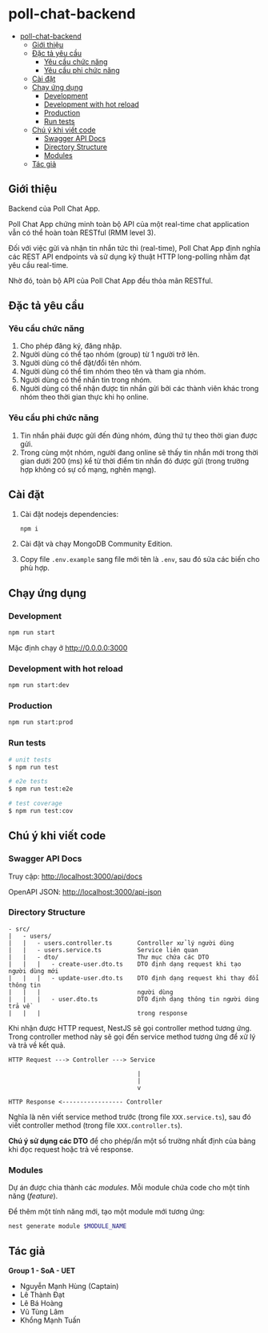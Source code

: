 # poll-chat-backend

- [poll-chat-backend](#poll-chat-backend)
  - [Giới thiệu](#giới-thiệu)
  - [Đặc tả yêu cầu](#đặc-tả-yêu-cầu)
    - [Yêu cầu chức năng](#yêu-cầu-chức-năng)
    - [Yêu cầu phi chức năng](#yêu-cầu-phi-chức-năng)
  - [Cài đặt](#cài-đặt)
  - [Chạy ứng dụng](#chạy-ứng-dụng)
    - [Development](#development)
    - [Development with hot reload](#development-with-hot-reload)
    - [Production](#production)
    - [Run tests](#run-tests)
  - [Chú ý khi viết code](#chú-ý-khi-viết-code)
    - [Swagger API Docs](#swagger-api-docs)
    - [Directory Structure](#directory-structure)
    - [Modules](#modules)
  - [Tác giả](#tác-giả)

## Giới thiệu

Backend của Poll Chat App.

Poll Chat App chứng minh toàn bộ API của một real-time chat
application vẫn có thể hoàn toàn RESTful (RMM level 3).

Đối với việc gửi và nhận tin nhắn tức thì (real-time),
Poll Chat App định nghĩa các REST API endpoints và sử
dụng kỹ thuật HTTP long-polling nhằm đạt yêu cầu real-time.

Nhờ đó, toàn bộ API của Poll Chat App đều thỏa mãn RESTful.

## Đặc tả yêu cầu

### Yêu cầu chức năng

1. Cho phép đăng ký, đăng nhập.
2. Người dùng có thể tạo nhóm (group) từ 1 người trở lên.
3. Người dùng có thể đặt/đổi tên nhóm.
4. Người dùng có thể tìm nhóm theo tên và tham gia nhóm.
5. Người dùng có thể nhắn tin trong nhóm.
6. Người dùng có thể nhận được tin nhắn gửi bởi các thành viên khác trong nhóm theo thời gian thực khi họ online.

### Yêu cầu phi chức năng

1. Tin nhắn phải được gửi đến đúng nhóm, đúng thứ tự theo thời gian được gửi.
2. Trong cùng một nhóm, người đang online sẽ thấy tin nhắn mới trong thời gian dưới 200 (ms) kể từ thời điểm tin nhắn đó được gửi (trong trường hợp không có sự cố mạng, nghẽn mạng).

## Cài đặt

1. Cài đặt nodejs dependencies:

    ```sh
    npm i
    ```

2. Cài đặt và chạy MongoDB Community Edition.

3. Copy file `.env.example` sang file mới tên là `.env`,
    sau đó sửa các biến cho phù hợp.

## Chạy ứng dụng

### Development

```sh
npm run start
```

Mặc định chạy ở <http://0.0.0.0:3000>

### Development with hot reload

```sh
npm run start:dev
```

### Production

```sh
npm run start:prod
```

### Run tests

```sh
# unit tests
$ npm run test

# e2e tests
$ npm run test:e2e

# test coverage
$ npm run test:cov
```

## Chú ý khi viết code

### Swagger API Docs

Truy cập: <http://localhost:3000/api/docs>

OpenAPI JSON: <http://localhost:3000/api-json>

### Directory Structure

    - src/
    |   - users/
    |   |   - users.controller.ts       Controller xử lý người dùng
    |   |   - users.service.ts          Service liên quan
    |   |   - dto/                      Thư mục chứa các DTO
    |   |   |   - create-user.dto.ts    DTO định dạng request khi tạo người dùng mới
    |   |   |   - update-user.dto.ts    DTO định dạng request khi thay đổi thông tin
    |   |   |                           người dùng
    |   |   |   - user.dto.ts           DTO định dạng thông tin người dùng trả về
    |   |   |                           trong response

Khi nhận được HTTP request,
NestJS sẽ gọi controller method
tương ứng. Trong controller method
này sẽ gọi đến service method tương
ứng để xử lý và trả về kết quả.

    HTTP Request ---> Controller ---> Service

                                        |
                                        |
                                        v

    HTTP Response <----------------- Controller

Nghĩa là nên viết service method trước
(trong file `XXX.service.ts`), sau đó
viết controller method (trong file `XXX.controller.ts`).

**Chú ý sử dụng các DTO** để cho phép/ẩn
một số trường nhất định của bảng khi đọc request
hoặc trả về response.

### Modules

Dự án được chia thành các *modules*. Mỗi
module chứa code cho một tính năng (*feature*).

Để thêm một tính năng mới, tạo một
module mới tương ứng:

```sh
nest generate module $MODULE_NAME
```

## Tác giả

**Group 1 - SoA - UET**

- Nguyễn Mạnh Hùng (Captain)
- Lê Thành Đạt
- Lê Bá Hoàng
- Vũ Tùng Lâm
- Khổng Mạnh Tuấn
